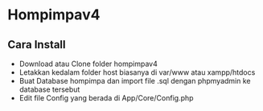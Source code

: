 # Hompimpav4

## Cara Install
* Download atau Clone folder hompimpav4
* Letakkan kedalam folder host biasanya di var/www atau xampp/htdocs
* Buat Database hompimpa dan import file .sql dengan phpmyadmin ke database tersebut
* Edit file Config yang berada di App/Core/Config.php
